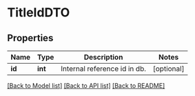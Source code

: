 # TitleIdDTO

## Properties
Name | Type | Description | Notes
------------ | ------------- | ------------- | -------------
**id** | **int** | Internal reference id in db. | [optional] 

[[Back to Model list]](../README.md#documentation-for-models) [[Back to API list]](../README.md#documentation-for-api-endpoints) [[Back to README]](../README.md)



